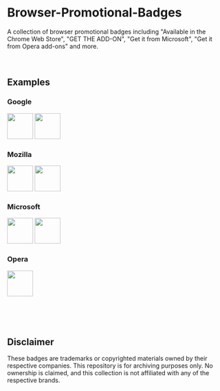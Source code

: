 # Browser-Promotional-Badges
A collection of browser promotional badges including "Available in the Chrome Web Store", "GET THE ADD-ON", "Get it from Microsoft", "Get it from Opera add-ons" and more.
<br><br><br>

## Examples
### Google
<p align="left">
  <img src="https://github.com/kazcfz/Browser-Promotional-Badges/raw/refs/heads/main/Google/Chrome%20Web%20Store/SVG%20(with%20border).svg" height="60px">
  <img src="https://github.com/kazcfz/Browser-Promotional-Badges/raw/refs/heads/main/Google/Workspace%20Marketplace/get%20it%20from%20the%20Google%20Workspace%20Marketplace.svg" height="60px">
</p>

### Mozilla
<p align="left">
  <img src="https://github.com/kazcfz/Browser-Promotional-Badges/raw/refs/heads/main/Mozilla/Firefox/Get%20The%20Add-On.svg" height="60px">
  <img src="https://raw.githubusercontent.com/kazcfz/Browser-Promotional-Badges/refs/heads/main/Mozilla/Thunderbird/Get%20The%20Add-On%20(172x60).png" height="60px">
</p>

### Microsoft
<p align="left">
  <img src="https://github.com/kazcfz/Browser-Promotional-Badges/raw/refs/heads/main/Microsoft/Get%20it%20from%20Microsoft.svg" height="60px">
  <img src="https://github.com/kazcfz/Browser-Promotional-Badges/raw/refs/heads/main/Microsoft/Windows%2010/Get%20it%20on%20Windows%2010.svg" height="60px">
</p>

### Opera
<p align="left">
  <img src="https://raw.githubusercontent.com/kazcfz/Browser-Promotional-Badges/refs/heads/main/Opera/Add-ons/addons_206x58_en%402x.png" height="60px">
</p>

<br><br><br>
## Disclaimer
These badges are trademarks or copyrighted materials owned by their respective companies. This repository is for archiving purposes only. No ownership is claimed, and this collection is not affiliated with any of the respective brands.
